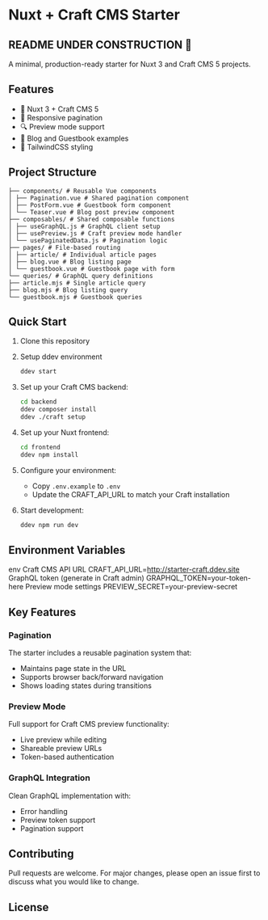 # Nuxt + Craft CMS Starter

## README UNDER CONSTRUCTION 🚧

A minimal, production-ready starter for Nuxt 3 and Craft CMS 5 projects.

## Features
- 🚀 Nuxt 3 + Craft CMS 5
- 📱 Responsive pagination
- 🔍 Preview mode support
- 📝 Blog and Guestbook examples
- 🎨 TailwindCSS styling

## Project Structure

```
├── components/ # Reusable Vue components
│ ├── Pagination.vue # Shared pagination component
│ ├── PostForm.vue # Guestbook form component
│ └── Teaser.vue # Blog post preview component
├── composables/ # Shared composable functions
│ ├── useGraphQL.js # GraphQL client setup
│ ├── usePreview.js # Craft preview mode handler
│ └── usePaginatedData.js # Pagination logic
├── pages/ # File-based routing
│ ├── article/ # Individual article pages
│ ├── blog.vue # Blog listing page
│ └── guestbook.vue # Guestbook page with form
└── queries/ # GraphQL query definitions
├── article.mjs # Single article query
├── blog.mjs # Blog listing query
└── guestbook.mjs # Guestbook queries
```

## Quick Start

1. Clone this repository
   
2. Setup ddev environment
   ```bash
   ddev start
   ```

3. Set up your Craft CMS backend:
   ```bash
   cd backend
   ddev composer install
   ddev ./craft setup
   ```

4. Set up your Nuxt frontend:
   ```bash
   cd frontend
   ddev npm install
   ```

5. Configure your environment:
   - Copy `.env.example` to `.env`
   - Update the CRAFT_API_URL to match your Craft installation

6. Start development:
   ```bash
   ddev npm run dev
   ```

## Environment Variables
env
Craft CMS API URL
CRAFT_API_URL=http://starter-craft.ddev.site
GraphQL token (generate in Craft admin)
GRAPHQL_TOKEN=your-token-here
Preview mode settings
PREVIEW_SECRET=your-preview-secret

## Key Features

### Pagination
The starter includes a reusable pagination system that:
- Maintains page state in the URL
- Supports browser back/forward navigation
- Shows loading states during transitions

### Preview Mode
Full support for Craft CMS preview functionality:
- Live preview while editing
- Shareable preview URLs
- Token-based authentication

### GraphQL Integration
Clean GraphQL implementation with:
- Error handling
- Preview token support
- Pagination support

## Contributing

Pull requests are welcome. For major changes, please open an issue first to discuss what you would like to change.

## License
